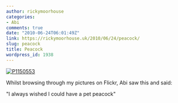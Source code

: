 ```yaml
---
author: rickymoorhouse
categories:
- Abi
comments: true
date: "2010-06-24T06:01:49Z"
link: https://rickymoorhouse.uk/2010/06/24/peacock/
slug: peacock
title: Peacock
wordpress_id: 1938
---
```


[![P1150553](http://farm3.static.flickr.com/2795/4278295769_114ae48b0a_m.jpg)](http://www.flickr.com/photos/rickymoorhouse/4278295769/)

Whilst browsing through my pictures on Flickr, Abi saw this and said:

"I always wished I could have a pet peacock"
